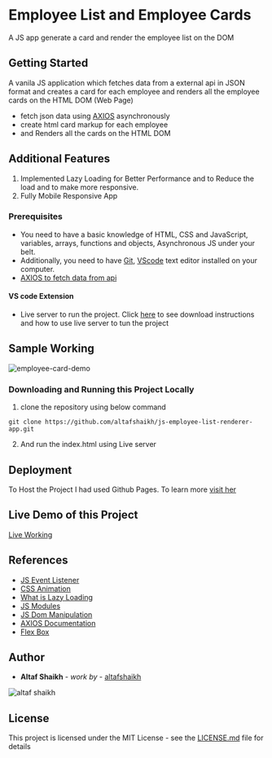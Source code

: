 
# Employee List and Employee Cards 

A JS app generate a card and render the employee list on the DOM

## Getting Started

A vanila JS application which fetches data from a external api in JSON format and creates a card for each employee and renders all the employee cards on the HTML DOM (Web Page)

- fetch json data using [AXIOS](https://www.npmjs.com/package/axios) asynchronously
- create html card markup for each employee 
- and Renders all the cards on the HTML DOM

## Additional Features

1. Implemented Lazy Loading for Better Performance and to Reduce the load and to make more responsive.
2. Fully Mobile Responsive App

### Prerequisites

- You need to have a basic knowledge of HTML, CSS and JavaScript, variables, arrays, functions and objects, Asynchronous JS under your belt. 
- Additionally, you need to have [Git](https://gist.github.com/derhuerst/1b15ff4652a867391f03),   [VScode](https://code.visualstudio.com/download) text editor installed on your computer.
- [AXIOS to fetch data from api](https://www.npmjs.com/package/axios)

#### VS code Extension
- Live server to run the project. Click [here](https://marketplace.visualstudio.com/items?itemName=ritwickdey.LiveServer#:~:text=Open%20a%20HTML%20file%20and,on%20Open%20with%20Live%20Server%20.&text=Open%20the%20Command%20Pallete%20by,Server%20to%20stop%20a%20server.) to see download instructions and how to use live server to tun the project

## Sample Working

![employee-card-demo](https://github.com/ialtafshaikh/static-files/blob/master/gifs/employee-card.gif)

### Downloading and Running this Project Locally
1. clone the repository using below command
```
git clone https://github.com/altafshaikh/js-employee-list-renderer-app.git
```
2. And run the index.html using Live server

## Deployment

To Host the Project I had used Github Pages. To learn more [visit her](https://towardsdatascience.com/how-to-create-a-free-github-pages-website-53743d7524e1)

## Live Demo of this Project

[Live Working](https://ialtafshaikh.github.io/employee-list-renderer/)

## References

- [JS Event Listener](https://developer.mozilla.org/en-US/docs/Web/API/EventListener)
- [CSS Animation](https://developer.mozilla.org/en-US/docs/Web/CSS/CSS_Animations/Using_CSS_animations)
- [What is Lazy Loading](https://blog.logrocket.com/understanding-lazy-loading-in-javascript/)
- [JS Modules](https://developer.mozilla.org/en-US/docs/Web/JavaScript/Guide/Modules)
- [JS Dom Manipulation](https://developer.mozilla.org/en-US/docs/Learn/JavaScript/Client-side_web_APIs/Manipulating_documents)
- [AXIOS Documentation](https://www.npmjs.com/package/axios)
- [Flex Box](https://developer.mozilla.org/en-US/docs/Web/CSS/CSS_Flexible_Box_Layout/Basic_Concepts_of_Flexbox)

## Author

* **Altaf Shaikh** - *work by* - [altafshaikh](https://github.com/altafshaikh)

![altaf shaikh](https://raw.githubusercontent.com/ialtafshaikh/static-files/master/coollogo_com-327551664.png)


## License

This project is licensed under the MIT License - see the [LICENSE.md](LICENSE.md) file for details
